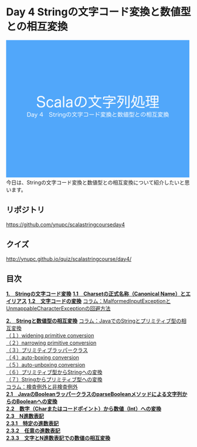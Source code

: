 <h1>Day 4 Stringの文字コード変換と数値型との相互変換</h1>
<img src="image/string_course.001.jpeg" width="500px"><br>
今日は、Stringの文字コード変換と数値型との相互変換について紹介したいと思います。  

<h2>リポジトリ</h2>
<a href="https://github.com/ynupc/scalastringcourseday4" target="_blank">https://github.com/ynupc/scalastringcourseday4</a>  

<h2>クイズ</h2>
<a href="http://ynupc.github.io/quiz/scalastringcourse/day4/" target="_blank">http://ynupc.github.io/quiz/scalastringcourse/day4/</a>  

<h2>目次</h2>
<strong><a href="doc/charset.md#1stringの文字コード変換">1.　Stringの文字コード変換</a></strong>  
<strong><a href="doc/charset.md#11charsetの正式名称canonical-nameとエイリアス">1.1　Charsetの正式名称（Canonical Name）とエイリアス</a></strong>  
<strong><a href="doc/charset.md#12文字コードの変換">1.2　文字コードの変換</a></strong>  
<a href="doc/charset.md#コラムmalformedinputexceptionとunmappablecharacterexceptionの回避方法">コラム：MalformedInputExceptionとUnmappableCharacterExceptionの回避方法</a> 

<strong><a href="doc/numerical.md#2stringと数値型の相互変換">2.　Stringと数値型の相互変換</a></strong> 
<a href="doc/numerical.md#コラムjavaでのstringとプリミティブ型の相互変換">コラム：JavaでのStringとプリミティブ型の相互変換</a>  
<a href="doc/numerical.md#１widening-primitive-conversion">（１）widening primitive conversion</a>  
<a href="doc/numerical.md#２narrowing-primitive-conversion">（２）narrowing primitive conversion</a>  
<a href="doc/numerical.md#３プリミティブラッパークラス">（３）プリミティブラッパークラス</a>  
<a href="doc/numerical.md#４auto-boxing-conversion">（４）auto-boxing conversion</a>  
<a href="doc/numerical.md#５auto-unboxing-conversion">（５）auto-unboxing conversion</a>  
<a href="doc/numerical.md#６プリミティブ型からstringへの変換">（６）プリミティブ型からStringへの変換</a>  
<a href="doc/numerical.md#７stringからプリミティブ型への変換">（７）Stringからプリミティブ型への変換</a>  
<a href="doc/numerical.md#コラム検査例外と非検査例外">コラム：検査例外と非検査例外</a>  
<strong><a href="doc/numerical.md#21javaのbooleanラッパークラスのparsebooleanメソッドによる文字列からのbooleanへの変換">2.1　JavaのBooleanラッパークラスのparseBooleanメソッドによる文字列からのBooleanへの変換</a></strong>  
<strong><a href="doc/numerical.md#22数字charまたはコードポイントから数値intへの変換">2.2　数字（Charまたはコードポイント）から数値（Int）への変換</a></strong>  
<strong><a href="doc/numerical.md#23n進数表記">2.3　N進数表記</a></strong>  
<strong><a href="doc/numerical.md#231特定の進数表記">2.3.1　特定の進数表記</a></strong>  
<strong><a href="doc/numerical.md#232任意の進数表記">2.3.2　任意の進数表記</a></strong>  
<strong><a href="doc/numerical.md#233文字とn進数表記での数値の相互変換">2.3.3　文字とN進数表記での数値の相互変換</a></strong>  

